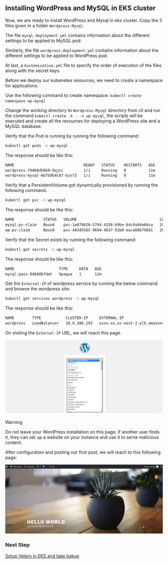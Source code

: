 ## Installing WordPress and MySQL in EKS cluster

Now, we are ready to install WordPress and Mysql in eks cluster. Copy the 3 files given in a folder `Wordpress-Mysql`.

The file `mysql-deployment.yml` contains information about the different settings to be applied to MySQL pod.

Similarly, the file `wordpress-deployment.yml` contains information about the different settings to be applied to WordPress pod.

At last, a `kustomization.yml` file to specify the order of execution of the files along with the secret keys.

Before we deploy our kubenetes resources, we need to create a namespace for applications.

Use the following command to create namespace: `kubectl create namespace wp-mysql`

Change the working directory to `Wordpress-Mysql` directory from cli and run the command `kubectl create -k . -n wp-mysql`, the scripts will be executed and create all the resources for deploying a WordPress site and a MySQL database.

Verify that the Pod is running by running the following command:
```bash
kubectl get pods -n wp-mysql
```
The response should be like this:

```bash
NAME                               READY   STATUS    RESTARTS   AGE
wordpress-79d68d56b9-9qjnc         1/1     Running   0          11m
wordpress-mysql-6b7b9b4c87-bzvl5   1/1     Running   0          11m
```

Verify that a PersistentVolume got dynamically provisioned by running the following command.

```bash
kubectl get pvc -n wp-mysql
```
The response should be like this:

```bash
NAME             STATUS   VOLUME                                     CAPACITY   ACCESS MODES   STORAGECLASS   AGE
mysql-pv-claim   Bound    pvc-1e879b20-5794-4258-b9be-64c9a9de6bca   20Gi       RWO            gp2            11m
wp-pv-claim      Bound    pvc-40345585-969d-4b37-91b0-eaca60b79661   20Gi       RWO            gp2            11m
```

Verify that the Secret exists by running the following command:

```bash
kubectl get secrets -n wp-mysql
```
The response should be like this:

```bash
NAME                    TYPE     DATA   AGE
mysql-pass-8d668bfdmt   Opaque   1      12m
```

Get the `External-IP` of wordpress service by running the below command and browse the wordpress site:

```bash
kubectl get services wordpress -n wp-mysql
```
The response should be like this:

```bash
NAME        TYPE           CLUSTER-IP     EXTERNAL-IP                             PORT(S)        AGE
wordpress   LoadBalancer   10.0.206.193   xxxx-xx.us-east-2.elb.amazonaws.com     80:30569/TCP   13m
```

On visiting the `External-IP` URL, we will reach this page.

![](media/Wordpress-Install.png)

> [!WARNING]
> Do not leave your WordPress installation on this page. If another user finds it, they can set up a website on your instance and use it to serve malicious content.

After configuration and posting our first post, we will reach to this following page:

![](media/Wordpress-Landing-Page.png)

### Next Step
[Setup Velero in EKS and take bakup](setup-velero-backup-eks.md)
